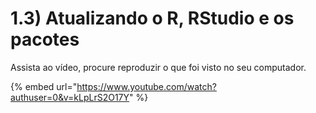 # 1.3) Atualizando o R, RStudio e os pacotes

Assista ao vídeo, procure reproduzir o que foi visto no seu computador.

{% embed url="https://www.youtube.com/watch?authuser=0&v=kLpLrS2O17Y" %}
